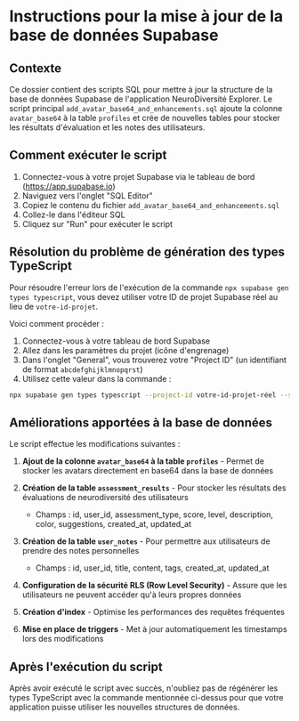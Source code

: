# Instructions pour la mise à jour de la base de données Supabase

## Contexte

Ce dossier contient des scripts SQL pour mettre à jour la structure de la base de données Supabase de l'application NeuroDiversité Explorer. Le script principal `add_avatar_base64_and_enhancements.sql` ajoute la colonne `avatar_base64` à la table `profiles` et crée de nouvelles tables pour stocker les résultats d'évaluation et les notes des utilisateurs.

## Comment exécuter le script

1. Connectez-vous à votre projet Supabase via le tableau de bord (https://app.supabase.io)
2. Naviguez vers l'onglet "SQL Editor"
3. Copiez le contenu du fichier `add_avatar_base64_and_enhancements.sql`
4. Collez-le dans l'éditeur SQL
5. Cliquez sur "Run" pour exécuter le script

## Résolution du problème de génération des types TypeScript

Pour résoudre l'erreur lors de l'exécution de la commande `npx supabase gen types typescript`, vous devez utiliser votre ID de projet Supabase réel au lieu de `votre-id-projet`. 

Voici comment procéder :

1. Connectez-vous à votre tableau de bord Supabase
2. Allez dans les paramètres du projet (icône d'engrenage)
3. Dans l'onglet "General", vous trouverez votre "Project ID" (un identifiant de format `abcdefghijklmnopqrst`)
4. Utilisez cette valeur dans la commande :

```bash
npx supabase gen types typescript --project-id votre-id-projet-réel --schema public > src/integrations/supabase/types.ts
```

## Améliorations apportées à la base de données

Le script effectue les modifications suivantes :

1. **Ajout de la colonne `avatar_base64` à la table `profiles`** - Permet de stocker les avatars directement en base64 dans la base de données

2. **Création de la table `assessment_results`** - Pour stocker les résultats des évaluations de neurodiversité des utilisateurs
   - Champs : id, user_id, assessment_type, score, level, description, color, suggestions, created_at, updated_at

3. **Création de la table `user_notes`** - Pour permettre aux utilisateurs de prendre des notes personnelles
   - Champs : id, user_id, title, content, tags, created_at, updated_at

4. **Configuration de la sécurité RLS (Row Level Security)** - Assure que les utilisateurs ne peuvent accéder qu'à leurs propres données

5. **Création d'index** - Optimise les performances des requêtes fréquentes

6. **Mise en place de triggers** - Met à jour automatiquement les timestamps lors des modifications

## Après l'exécution du script

Après avoir exécuté le script avec succès, n'oubliez pas de régénérer les types TypeScript avec la commande mentionnée ci-dessus pour que votre application puisse utiliser les nouvelles structures de données.